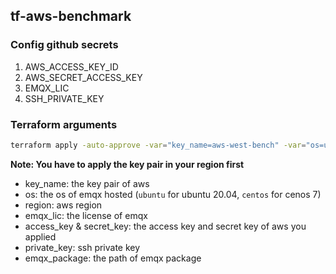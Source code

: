 ## tf-aws-benchmark


### Config github secrets
1. AWS_ACCESS_KEY_ID
2. AWS_SECRET_ACCESS_KEY
3. EMQX_LIC
4. SSH_PRIVATE_KEY


### Terraform arguments
```bash
terraform apply -auto-approve -var="key_name=aws-west-bench" -var="os=ubuntu" -var="region=us-west-2" -var="emqx_lic=${{ secrets.EMQX_LIC }}"  -var="access_key=${{ secrets.AWS_ACCESS_KEY_ID }}" -var="secret_key=${{ secrets.AWS_SECRET_ACCESS_KEY }}" -var="private_key=${{ secrets.SSH_PRIVATE_KEY }}" -var="emqx_package=/tmp/emqx.zip"
```

**Note: You have to apply the key pair in your region first**

- key_name: the key pair of aws
- os: the os of emqx hosted (`ubuntu` for ubuntu 20.04, `centos` for cenos 7)
- region: aws region
- emqx_lic: the license of emqx
- access_key & secret_key: the access key and secret key of aws you applied
- private_key: ssh private key
- emqx_package: the path of emqx package


